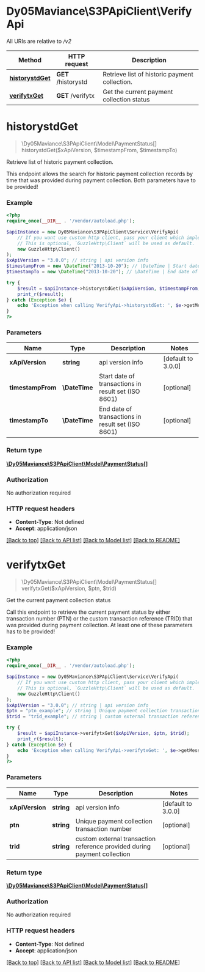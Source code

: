 # Dy05Maviance\S3PApiClient\VerifyApi

All URIs are relative to */v2*

Method | HTTP request | Description
------------- | ------------- | -------------
[**historystdGet**](VerifyApi.md#historystdget) | **GET** /historystd | Retrieve list of historic payment collection.
[**verifytxGet**](VerifyApi.md#verifytxget) | **GET** /verifytx | Get the current payment collection status

# **historystdGet**
> \Dy05Maviance\S3PApiClient\Model\PaymentStatus[] historystdGet($xApiVersion, $timestampFrom, $timestampTo)

Retrieve list of historic payment collection.

This endpoint allows the search for historic payment collection records by time that was provided during payment collection. Both parameters have to be provided!

### Example
```php
<?php
require_once(__DIR__ . '/vendor/autoload.php');

$apiInstance = new Dy05Maviance\S3PApiClient\Service\VerifyApi(
    // If you want use custom http client, pass your client which implements `GuzzleHttp\ClientInterface`.
    // This is optional, `GuzzleHttp\Client` will be used as default.
    new GuzzleHttp\Client()
);
$xApiVersion = "3.0.0"; // string | api version info
$timestampFrom = new \DateTime("2013-10-20"); // \DateTime | Start date of transactions in result set (ISO 8601)
$timestampTo = new \DateTime("2013-10-20"); // \DateTime | End date of transactions in result set (ISO 8601)

try {
    $result = $apiInstance->historystdGet($xApiVersion, $timestampFrom, $timestampTo);
    print_r($result);
} catch (Exception $e) {
    echo 'Exception when calling VerifyApi->historystdGet: ', $e->getMessage(), PHP_EOL;
}
?>
```

### Parameters

Name | Type | Description  | Notes
------------- | ------------- | ------------- | -------------
 **xApiVersion** | **string**| api version info | [default to 3.0.0]
 **timestampFrom** | **\DateTime**| Start date of transactions in result set (ISO 8601) | [optional]
 **timestampTo** | **\DateTime**| End date of transactions in result set (ISO 8601) | [optional]

### Return type

[**\Dy05Maviance\S3PApiClient\Model\PaymentStatus[]**](../Model/PaymentStatus.md)

### Authorization

No authorization required

### HTTP request headers

 - **Content-Type**: Not defined
 - **Accept**: application/json

[[Back to top]](#) [[Back to API list]](../../README.md#documentation-for-api-endpoints) [[Back to Model list]](../../README.md#documentation-for-models) [[Back to README]](../../README.md)

# **verifytxGet**
> \Dy05Maviance\S3PApiClient\Model\PaymentStatus[] verifytxGet($xApiVersion, $ptn, $trid)

Get the current payment collection status

Call this endpoint to retrieve the current payment status by either transaction number (PTN) or the custom transaction reference (TRID) that was provided during payment collection. At least one of these parameters has to be provided!

### Example
```php
<?php
require_once(__DIR__ . '/vendor/autoload.php');

$apiInstance = new Dy05Maviance\S3PApiClient\Service\VerifyApi(
    // If you want use custom http client, pass your client which implements `GuzzleHttp\ClientInterface`.
    // This is optional, `GuzzleHttp\Client` will be used as default.
    new GuzzleHttp\Client()
);
$xApiVersion = "3.0.0"; // string | api version info
$ptn = "ptn_example"; // string | Unique payment collection transaction number
$trid = "trid_example"; // string | custom external transaction reference provided during payment collection

try {
    $result = $apiInstance->verifytxGet($xApiVersion, $ptn, $trid);
    print_r($result);
} catch (Exception $e) {
    echo 'Exception when calling VerifyApi->verifytxGet: ', $e->getMessage(), PHP_EOL;
}
?>
```

### Parameters

Name | Type | Description  | Notes
------------- | ------------- | ------------- | -------------
 **xApiVersion** | **string**| api version info | [default to 3.0.0]
 **ptn** | **string**| Unique payment collection transaction number | [optional]
 **trid** | **string**| custom external transaction reference provided during payment collection | [optional]

### Return type

[**\Dy05Maviance\S3PApiClient\Model\PaymentStatus[]**](../Model/PaymentStatus.md)

### Authorization

No authorization required

### HTTP request headers

 - **Content-Type**: Not defined
 - **Accept**: application/json

[[Back to top]](#) [[Back to API list]](../../README.md#documentation-for-api-endpoints) [[Back to Model list]](../../README.md#documentation-for-models) [[Back to README]](../../README.md)

